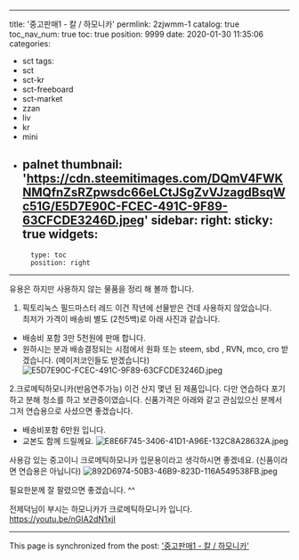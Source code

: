 
---
title: '중고판매1 - 칼 / 하모니카'
permlink: 2zjwmm-1
catalog: true
toc_nav_num: true
toc: true
position: 9999
date: 2020-01-30 11:35:06
categories:
- sct
tags:
- sct
- sct-kr
- sct-freeboard
- sct-market
- zzan
- liv
- kr
- mini
- palnet
thumbnail: 'https://cdn.steemitimages.com/DQmV4FWKNMQfnZsRZpwsdc66eLCtJSgZvVJzagdBsqWc51G/E5D7E90C-FCEC-491C-9F89-63CFCDE3246D.jpeg'
sidebar:
    right:
        sticky: true
widgets:
    -
        type: toc
        position: right
---


유용은 하지만 사용하지 않는 물품을 정리 해 볼까 합니다. 
1. 픽토리눅스 필드마스터 레드
이건 작년에 선물받은 건데 사용하지 않았습니다.  
최저가 가격이 배송비 별도 (2천5백)로 아래 사진과 같습니다. 
- 배송비 포함 3만 5천원에 판매 합니다. 
- 원하시는 분과 배송결정되는 시점에서  원화 또는 steem, sbd , RVN, mco, cro 받겠습니다. (메이저코인들도 받겠습니다)
![E5D7E90C-FCEC-491C-9F89-63CFCDE3246D.jpeg](https://cdn.steemitimages.com/DQmV4FWKNMQfnZsRZpwsdc66eLCtJSgZvVJzagdBsqWc51G/E5D7E90C-FCEC-491C-9F89-63CFCDE3246D.jpeg)


2.크로메틱하모니카(반음연주가능)
이건 산지 몇년 된 제품입니다.  다만 연습하다 포기하고 분해 청소를 하고 보관중이였습니다. 
신품가격은 아래와 같고 관심있으신 분께서 그저 연습용으로 사셨으면 좋겠습니다.  
- 배송비포함 6만원 입니다. 
- 교본도 함께 드릴께요. 
![E8E6F745-3406-41D1-A96E-132C8A28632A.jpeg](https://cdn.steemitimages.com/DQmUEdycCzBvomiELBaMhpMxByYkzj1JHtBYF6twuGCn7C6/E8E6F745-3406-41D1-A96E-132C8A28632A.jpeg)

사용감 있는 중고이니 크로메틱하모니카 입문용이라고 생각하시면 좋겠네요.  (신품이라면 연습용은 아닙니다)
![892D6974-50B3-46B9-823D-116A549538FB.jpeg](https://cdn.steemitimages.com/DQmc3tix9sWqQmu2kG1rR5JfGGzuXBGm9WAXVAXjdgLwDrp/892D6974-50B3-46B9-823D-116A549538FB.jpeg)

필요한분께 잘 팔렸으면 좋겠습니다. ^^ 

전제덕님이 부시는 하모니카가 크로메틱하모니카 입니다. 
https://youtu.be/nGIA2dN1xjI

- - -

This page is synchronized from the post: ['중고판매1 - 칼 / 하모니카'](https://steemit.com/@kingbit/2zjwmm-1)
